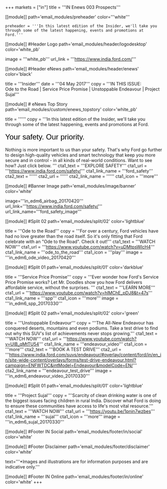 +++
markets = ["in"]
title = '''IN Enews 003 Prospects'''

[[module]]
path='email_modules/preheader'
color='''white'''

	preheader = '''In this latest edition of the Insider, we'll take you through some of the latest happening, events and promotions at Ford.'''

[[module]] #Header Logo
path='email_modules/header/logodesktop'
color='white_pb'

  image = '''white_pb'''
  url_link = '''https://www.india.ford.com/'''

[[module]] #Header eNews
path='email_modules/header/enews'
color='black'

  title = '''Insider'''
  date = '''04 May 2017'''
  copy = '''IN THIS ISSUE:<br />Ode to the Road | Service Price Promise | Unstoppable Endeavour | Project Sujal'''

[[module]] # eNews Top Story
path='email_modules/custom/enews_topstory'
color='white_pb'

title = ''''''
  copy = '''In this latest edition of the Insider, we'll take you through some of the latest happening, events and promotions at Ford.<br /><br /><span style="color:#000001; font-size: 24px; font-family: 'Arial','Helvetica','Sans-Serif'; line-height: 30px; font-weight: normal; font-style: regular;">Your safety. Our priority.</span><br /><br />Nothing is more important to us than your safety. That's why Ford go further to design high-quality vehicles and smart technology that keep you more secure and in control - in all kinds of real-world conditions. Want to see how? Just click below.  '''
  cta1_text = '''EXPLORE SAFETY'''
  cta1_url = '''https://www.india.ford.com/safety/'''
  cta1_link_name = '''ford_safety'''
  cta2_text = ''''''
  cta2_url = ''''''
  cta2_link_name = ''''''
  cta1_icon = '''more'''

[[module]] #Banner Image
path='email_modules/image/banner'
color='white'

  image='''in_edm6_airbag_20170420'''
  url_link='''https://www.india.ford.com/safety/'''
  url_link_name='''ford_safety_image'''

[[module]] #Split 02
path='email_modules/split/02'
color='lightblue'

  title = '''Ode to the Road'''
  copy = '''For over a century, Ford vehicles have had no love greater than the road itself. So it's only fitting that Ford celebrate with an "Ode to the Road". Check it out!'''
  cta1_text = '''WATCH NOW'''
  cta1_url = '''https://www.youtube.com/watch?v=uDMtpsWlcH4'''
  cta1_link_name = '''ode_to_the_road'''
  cta1_icon = '''play'''
  image = '''in_edm6_ode_video_20170420'''

[[module]] #Split 01
path='email_modules/split/01'
color='darkblue'

  title = '''Service Price Promise'''
  copy = '''Ever wonder how Ford's Service Price Promise works? Let Mr. Doodles show you how Ford delivers affordable service, without the surprises. '''
  cta1_text = '''LEARN MORE'''
  cta1_url = '''https://www.youtube.com/watch?v=hlMChE_pDJ8&t=47s'''
  cta1_link_name = '''spp'''
  cta1_icon = '''more'''
  image = '''in_edm6_spp_20170330'''

[[module]] #Split 02
path='email_modules/split/02'
color='green'

  title = '''Unstoppable Endeavour'''
  copy = '''The All-New Endeavour has conquered deserts, mountains and even podiums. Take a test drive to find out why this SUV's list of achievements never stops growing.'''
  cta1_text = '''WATCH NOW'''
  cta1_url = '''https://www.youtube.com/watch?v=UIB_qMtTU54'''
  cta1_link_name = '''endeavour_video'''
  cta1_icon = '''more'''
  cta2_text = '''BOOK A TEST DRIVE'''
  cta2_url = '''https://www.india.ford.com/suvs/endeavour/#overlay/content/ford/in/en_in/site-wide-content/overlays/forms/test-drive-endeavour.html?campaign=ENFWTDC&intModel=Endeavour&modelCode=EN/'''
  cta2_link_name = '''endeavour_test_drive'''
  image = '''in_edm6_endeavour_video_20170330'''

[[module]] #Split 01
path='email_modules/split/01'
color='lightblue'

  title = '''Project Sujal'''
  copy = '''Scarcity of clean drinking water is one of the biggest issues facing children in rural India. Discover what Ford is doing to ensure these communities have access to life's most vital resource.'''
  cta1_text = '''WATCH NOW'''
  cta1_url = '''https://youtu.be/1pnin7wzbes'''
  cta1_link_name = '''sujal'''
  cta1_icon = '''more'''
  image = '''in_edm6_sujal_20170330'''

[[module]] #Footer IN Social
path='email_modules/footer/in/social'
color='white'

[[module]] #Footer Disclaimer
path='email_modules/footer/disclaimer'
color='white'

  text='''*Images and illustrations are for information purposes and are indicative only.'''

[[module]] #Footer IN Online
path='email_modules/footer/in/online'
color='white'
+++